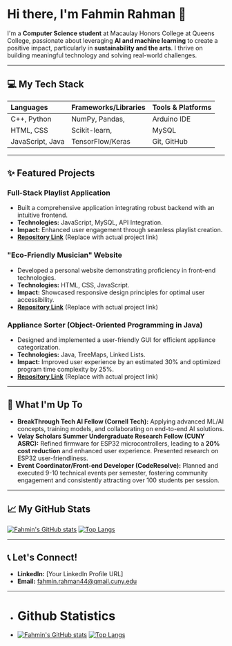 
# Hi there, I'm Fahmin Rahman 👋

I'm a **Computer Science student** at Macaulay Honors College at Queens College, passionate about leveraging **AI and machine learning** to create a positive impact, particularly in **sustainability and the arts**. I thrive on building meaningful technology and solving real-world challenges.

---

## 💻 My Tech Stack

| Languages      | Frameworks/Libraries  | Tools & Platforms |
| :------------- | :-------------------- | :---------------- |
| C++, Python    | NumPy, Pandas,        | Arduino IDE       |
| HTML, CSS      | Scikit-learn,         | MySQL             |
| JavaScript, Java | TensorFlow/Keras      | Git, GitHub       |

---

## ✨ Featured Projects

### **Full-Stack Playlist Application**
* Built a comprehensive application integrating robust backend with an intuitive frontend.
* **Technologies:** JavaScript, MySQL, API Integration.
* **Impact:** Enhanced user engagement through seamless playlist creation.
* **[Repository Link](https://github.com/FRAHMAN117/FullStackProject2)** (Replace with actual project link)

### **"Eco-Friendly Musician" Website**
* Developed a personal website demonstrating proficiency in front-end technologies.
* **Technologies:** HTML, CSS, JavaScript.
* **Impact:** Showcased responsive design principles for optimal user accessibility.
* **[Repository Link](https://github.com/FRAHMAN117/AdvocacyProject)** (Replace with actual project link)

### **Appliance Sorter (Object-Oriented Programming in Java)**
* Designed and implemented a user-friendly GUI for efficient appliance categorization.
* **Technologies:** Java, TreeMaps, Linked Lists.
* **Impact:** Improved user experience by an estimated 30% and optimized program time complexity by 25%.
* **[Repository Link](https://github.com/FRAHMAN117/Appliance-Sorter/tree/main)** (Replace with actual project link)

---

## 🚀 What I'm Up To

* **BreakThrough Tech AI Fellow (Cornell Tech):** Applying advanced ML/AI concepts, training models, and collaborating on end-to-end AI solutions.
* **Velay Scholars Summer Undergraduate Research Fellow (CUNY ASRC):** Refined firmware for ESP32 microcontrollers, leading to a **20% cost reduction** and enhanced user experience. Presented research on ESP32 user-friendliness.
* **Event Coordinator/Front-end Developer (CodeResolve):** Planned and executed 9-10 technical events per semester, fostering community engagement and consistently attracting over 100 students per session.

---

## 📈 My GitHub Stats

[![Fahmin's GitHub stats](https://github-readme-stats.vercel.app/api?username=FRAHMAN117&theme=gruvbox_light&rank_icon=github)](https://github.com/FRAHMAN117)
[![Top Langs](https://github-readme-stats.vercel.app/api/top-langs/?username=FRAHMAN117&layout=compact&theme=gruvbox_light)](https://github.com/FRAHMAN117)

---

## 📞 Let's Connect!

* **LinkedIn:** [Your LinkedIn Profile URL]
* **Email:** fahmin.rahman44@qmail.cuny.edu

---
  
- # Github Statistics
- [![Fahmin's GitHub stats](https://github-readme-stats.vercel.app/api?username=FRAHMAN117&theme=gruvbox_light&rank_icon=github)](https://github.com/FRAHMIN117/github-readme-stats) [![Top Langs](https://github-readme-stats.vercel.app/api/top-langs/?username=FRAHMAN117&layout=compact&theme=gruvbox_light)](https://github.com/FRAHMAN117/github-readme-stats)





<!---
FRAHMAN117/FRAHMAN117 is a ✨ special ✨ repository because its `README.md` (this file) appears on your GitHub profile.
You can click the Preview link to take a look at your changes.
--->
